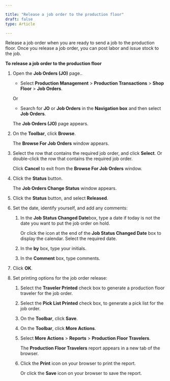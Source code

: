 ```yaml
---

title: "Release a job order to the production floor"
draft: false
type: Article

---
```


Release a job order when you are ready to send a job to the production floor. Once you release a job order, you can post labor and issue stock to the job.


**To release a job order to the production floor**

1. Open the **Job Orders (JO)** page..

    - Select **Production Management** > **Production Transactions** > **Shop Floor** > **Job Orders**.

    Or

    - Search for **JO** or **Job Orders** in the **Navigation box** and then select **Job Orders**.

   The **Job Orders (JO)** page appears.

2. On the **Toolbar**, click **Browse**.

    The **Browse For Job Orders** window appears.

3. Select the row that contains the required job order, and click **Select**. Or double-click the row that contains the required job order.

    Click **Cancel** to exit from the **Browse For Job Orders** window.

4. Click the **Status** button.

    The **Job Orders Change Status** window appears.

5. Click the **Status** button, and select **Released**.

6. Set the date, identify yourself, and add any comments:

    1. In the **Job Status Changed Date**box, type a date if today is not the date you want to put the job order on hold.

        Or click the icon at the end of the **Job Status Changed Date** box to display the calendar. Select the required date.

    2. In the **by** box, type your initials.

    3. In the **Comment** box, type comments.

7. Click **OK**.

8. Set printing options for the job order release:

    1. Select the **Traveler Printed** check box to generate a production floor traveler for the job order.

    2. Select the **Pick List Printed** check box, to generate a pick list for the job order.

    3. On the **Toolbar**, click **Save**.

    4. On the **Toolbar**, click **More Actions**.

    5. Select **More Actions** > **Reports** > **Production Floor Travelers**.

        The **Production Floor Travelers** report appears in a new tab of the browser.

    6. Click the **Print** icon on your browser to print the report.

        Or click the **Save** icon on your browser to save the report.

​